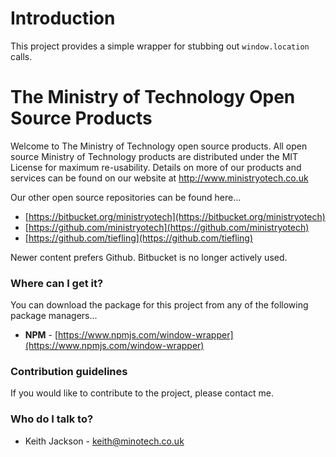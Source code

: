 # Introduction
This project provides a simple wrapper for stubbing out `window.location` calls.

# The Ministry of Technology Open Source Products
Welcome to The Ministry of Technology open source products. All open source Ministry of Technology products are distributed under the MIT License for maximum re-usability. Details on more of our products and services can be found on our website at http://www.ministryotech.co.uk

Our other open source repositories can be found here...

* [https://bitbucket.org/ministryotech](https://bitbucket.org/ministryotech)
* [https://github.com/ministryotech](https://github.com/ministryotech)
* [https://github.com/tiefling](https://github.com/tiefling)

Newer content prefers Github. Bitbucket is no longer actively used.

### Where can I get it?
You can download the package for this project from any of the following package managers...

- **NPM** - [https://www.npmjs.com/window-wrapper](https://www.npmjs.com/window-wrapper)

### Contribution guidelines
If you would like to contribute to the project, please contact me.

### Who do I talk to?
* Keith Jackson - keith@minotech.co.uk

